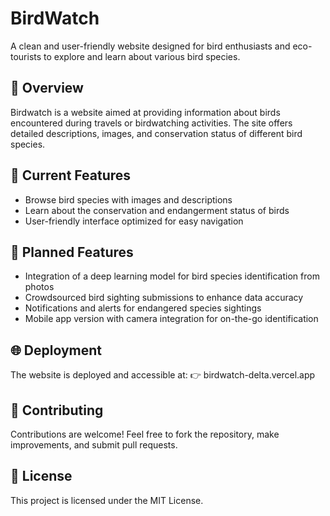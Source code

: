 # BirdWatch

A clean and user-friendly website designed for bird enthusiasts and eco-tourists to explore and learn about various bird species.

## 🌿 Overview

Birdwatch is a website aimed at providing information about birds encountered during travels or birdwatching activities. The site offers detailed descriptions, images, and conservation status of different bird species.

## 🚀 Current Features

- Browse bird species with images and descriptions
- Learn about the conservation and endangerment status of birds
- User-friendly interface optimized for easy navigation

## 🔮 Planned Features

- Integration of a deep learning model for bird species identification from photos
- Crowdsourced bird sighting submissions to enhance data accuracy
- Notifications and alerts for endangered species sightings
- Mobile app version with camera integration for on-the-go identification

## 🌐 Deployment
The website is deployed and accessible at:
👉 birdwatch-delta.vercel.app

## 🤝 Contributing
Contributions are welcome! Feel free to fork the repository, make improvements, and submit pull requests.

## 📄 License
This project is licensed under the MIT License.
